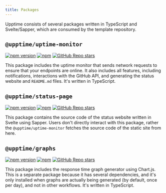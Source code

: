 ```yaml
---
title: Packages
---
```


Upptime consists of several packages written in TypeScript and Svelte/Sapper, which are consumed by the template repository.

## `@upptime/uptime-monitor`

[![npm version](https://img.shields.io/npm/v/@upptime/uptime-monitor)](https://www.npmjs.com/package/@upptime/uptime-monitor) [![npm](https://img.shields.io/npm/dw/@upptime/uptime-monitor)](https://www.npmjs.com/package/@upptime/uptime-monitor) [![GitHub Repo stars](https://img.shields.io/github/stars/upptime/uptime-monitor)](https://github.com/upptime/uptime-monitor)

This package includes the uptime monitor that sends network requests to ensure that your endpoints are online. It also includes all features, including notifications, interactions with the GitHub API, and generating the status website and `README.md` files. It's written in TypeScript.

## `@upptime/status-page`

[![npm version](https://img.shields.io/npm/v/@upptime/status-page)](https://www.npmjs.com/package/@upptime/status-page) [![npm](https://img.shields.io/npm/dw/@upptime/status-page)](https://www.npmjs.com/package/@upptime/status-page) [![GitHub Repo stars](https://img.shields.io/github/stars/upptime/status-page)](https://github.com/upptime/status-page)

This package contains the source code of the status website written in Svelte using Sapper. Users don't directly interact with this package, rather the `@upptime/uptime-monitor` fetches the source code of the static site from here.

## `@upptime/graphs`

[![npm version](https://img.shields.io/npm/v/@upptime/graphs)](https://www.npmjs.com/package/@upptime/graphs) [![npm](https://img.shields.io/npm/dw/@upptime/graphs)](https://www.npmjs.com/package/@upptime/graphs) [![GitHub Repo stars](https://img.shields.io/github/stars/upptime/graphs)](https://github.com/upptime/graphs)

This package includes the response time graph generator using Chart.js. This is a separate package because it has several dependencies, and it's only installed when graphs are actually being generated (by default, once per day), and not in other workflows. It's written in TypeScript.
